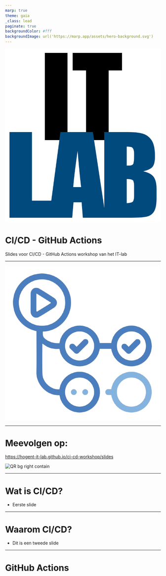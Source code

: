 ```yaml
---
marp: true
theme: gaia
_class: lead
paginate: true
backgroundColor: #fff
backgroundImage: url('https://marp.app/assets/hero-background.svg')
---
```


![bg left:40% 80%](./img/logo.png)

# **CI/CD - GitHub Actions**

Slides voor CI/CD - GitHub Actions workshop van het IT-lab

---

![bg left:100% 60%](./img/github-actions-logo.png) <!-- Plaats voor logo voor openingsslide, foefel gerust met de sizes van de bg -->

---

# Meevolgen op:

https://hogent-it-lab.github.io/ci-cd-workshop/slides <!-- URL naar de slides -->

![QR bg right contain](./img/link_qr.png) <!-- QR-code naar de slides -->

---

# Wat is CI/CD?

- Eerste slide

---

# Waarom CI/CD?

- Dit is een tweede slide

---

# GitHub Actions